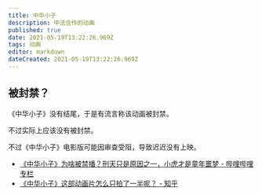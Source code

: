 ```yaml
---
title: 中华小子
description: 中法合作的动画
published: true
date: 2021-05-19T13:22:26.969Z
tags: 动画 
editor: markdown
dateCreated: 2021-05-19T13:22:26.969Z
---
```


## 被封禁？

《中华小子》没有结尾，于是有流言称该动画被封禁。

不过实际上应该没有被封禁。

不过《中华小子》电影版可能因审查受阻，导致迟迟没有上映。

+ [《中华小子》为啥被禁播？刑天只是原因之一，小虎才是童年噩梦 - 哔哩哔哩专栏](https://archive.is/pbrHV "https://www.bilibili.com/read/cv3821223/")
+ [《中华小子》这部动画片怎么只拍了一半呢？ - 知乎](https://web.archive.org/web/20210519035756/https://www.zhihu.com/question/27228886)